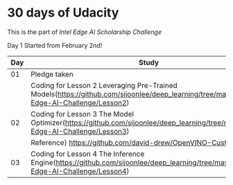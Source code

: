 
# 30 days of Udacity  

This is the part of *Intel Edge AI Scholarship Challenge*

Day 1 Started from February 2nd!

| Day  | Study |
| :--- | ------ |
|  01  | Pledge taken |
|      | Coding for Lesson 2 Leveraging Pre-Trained Models(https://github.com/sijoonlee/deep_learning/tree/master/Intel-Edge-AI-Challenge/Lesson2) |
|  02  | Coding for Lesson 3 The Model Optimizer(https://github.com/sijoonlee/deep_learning/tree/master/Intel-Edge-AI-Challenge/Lesson3) |
|      | Reference) https://github.com/david-drew/OpenVINO-Custom-Layers |
|  03  | Coding for Lesson 4 The Inference Engine(https://github.com/sijoonlee/deep_learning/tree/master/Intel-Edge-AI-Challenge/Lesson4) |